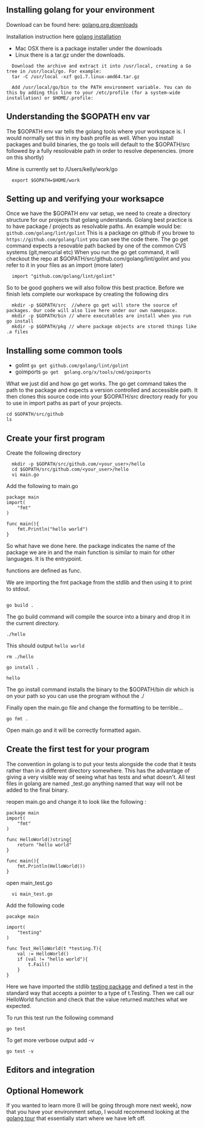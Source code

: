 ## Installing golang for your environment

Download can be found here: [golang.org downloads](https://golang.org/dl/)

Installation instruction here [golang installation](https://golang.org/doc/install)

- Mac OSX there is a package installer under the downloads
- Linux there is a tar.gz under the downloads. 

``` 
  Download the archive and extract it into /usr/local, creating a Go tree in /usr/local/go. For example:
  tar -C /usr/local -xzf go1.7.linux-amd64.tar.gz
```

```
  Add /usr/local/go/bin to the PATH environment variable. You can do this by adding this line to your /etc/profile (for a system-wide installation) or $HOME/.profile:
```  

## Understanding the $GOPATH env var

The $GOPATH env var tells the golang tools where your workspace is. I would normally set this in my bash profile as well. 
When you install packages and build binaries, the go tools will default to the $GOPATH/src followed by a fully resolovable path in order to resolve depenencies. (more on this shortly) 

Mine is currently set to /Users/kelly/work/go

```
  export $GOPATH=$HOME/work

```

## Setting up and verifying your worksapce

Once we have the $GOPATH env var setup, we need to create a directory structure for our projects that golang understands. 
Golang best practice is to have package / projects as resolvable paths. An example would be: ``` github.com/golang/lint/golint ``` 
This is a package on github if you browe to ``` https://github.com/golang/lint ``` you can see the code there. The go get command expects a resovable path backed by one of the common CVS systems (git,mercurial etc)
When you run the go get command, it will checkout the repo at $GOPATH/src/github.com/golang/lint/golint and you refer to it in your files as an import (more later)
```
  import "github.com/golang/lint/golint"
```

So to be good gophers we will also follow this best practice. Before we finish lets complete our workspace by creating the following dirs

```
  mkdir -p $GOPATH/src  //where go get will store the source of packages. Our code will also live here under our own namespace. 
  mkdir -p $GOPATH/bin // where executables are install when you run go install 
  mkdir -p $GOPATH/pkg // where package objects are stored things like .a files 

```  

## Installing some common tools
 - golint  ``` go get github.com/golang/lint/golint ```  
 - goimports ``` go get  golang.org/x/tools/cmd/goimports ```

What we just did and how go get works. The go get command takes the path to the package and expects a version controlled and accessible path. It then clones this source code into your
$GOPATH/src directory ready for you to use in import paths as part of your projects. 

```
cd $GOPATH/src/github 
ls 
``` 

## Create your first program
Create the following directory
```
  mkdir -p $GOPATH/src/github.com/<your_user>/hello
  cd $GOPATH/src/github.com/<your_user>/hello
  vi main.go
```
Add the following to main.go 

```
package main
import(
    "fmt"
) 

func main(){
    fmt.Println("hello world")
}

```
So what have we done here. the package indicates the name of the package we are in and the main function is similar to main for other languages. It is the entrypoint.

functions are defined as func.

We are importing the fmt package from the stdlib and then using it to print to stdout.

```

go build .

```

The go build command will compile the source into a binary and drop it in the current directory.

```
./hello

```

This should output ``` hello world ```

```
rm ./hello 

go install .

hello

```
The go install command installs the binary to the $GOPATH/bin dir which is on your path so you can use the program without the ./

Finally open the main.go file and change the formatting to be terrible...

```
go fmt .

```

Open main.go and it will be correctly formatted again. 



## Create the first test for your program

The convention in golang is to put your tests alongside the code that it tests rather than in a different directory somewhere. This has the advantage of giving a very visible
way of seeing what has tests and what doesn't. All test files in golang are named _test.go anything named that way will not be added to the final binary.


reopen main.go and change it to look like the following :

```
package main
import(
    "fmt"
) 

func HelloWorld()string{
    return "hello world" 
}

func main(){
    fmt.Println(HelloWorld())
}

```

open main_test.go

```
  vi main_test.go 
```

Add the following code 

```
pacakge main 

import(
    "testing"
)

func Test_HelloWorld(t *testing.T){
    val := HelloWorld()
    if (val != "hello world"){
        t.Fail()
    }
}

```

Here we have imported the stdlib [testing package](https://golang.org/pkg/testing/) and defined a test in the standard way that accepts a pointer to a type of t.Testing.
Then we call our HelloWorld function and check that the value returned matches what we expected.

To run this test run the following command

```
go test 

```

To get more verbose output add -v 

```
go test -v

```

## Editors and integration



## Optional Homework 

If you wanted to learn more (I will be going through more next week), now that you have your
environment setup, I would recommend looking at the [golang tour](https://tour.golang.org/welcome/1) that essentially start where we have left off.
